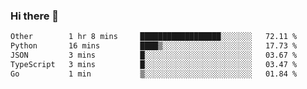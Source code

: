 ### Hi there 👋

<!--START_SECTION:waka-->

```txt
Other        1 hr 8 mins     ██████████████████░░░░░░░   72.11 %
Python       16 mins         ████▒░░░░░░░░░░░░░░░░░░░░   17.73 %
JSON         3 mins          █░░░░░░░░░░░░░░░░░░░░░░░░   03.67 %
TypeScript   3 mins          █░░░░░░░░░░░░░░░░░░░░░░░░   03.47 %
Go           1 min           ▒░░░░░░░░░░░░░░░░░░░░░░░░   01.84 %
```

<!--END_SECTION:waka-->

<!--
**jerry-shao/jerry-shao** is a ✨ _special_ ✨ repository because its `README.md` (this file) appears on your GitHub profile.

Here are some ideas to get you started:

- 🔭 I’m currently working on ...
- 🌱 I’m currently learning ...
- 👯 I’m looking to collaborate on ...
- 🤔 I’m looking for help with ...
- 💬 Ask me about ...
- 📫 How to reach me: ...
- 😄 Pronouns: ...
- ⚡ Fun fact: ...
-->
